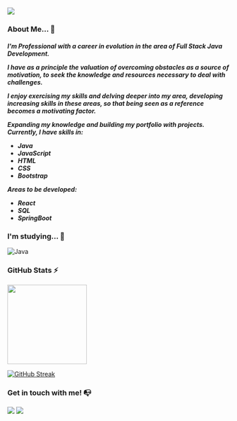 <h1>
  <img src="https://readme-typing-svg.herokuapp.com?font=Poppins&weight=500&size=24&duration=2000&pause=3000&color=9370DB&center=false&vCenter=true&random=false&width=485&height=25&lines=Hello!+My+name+is+Guilherme+Oliveira%F0%9F%91%8B" />
</h1>

### About Me... 📖
<h5>
  
I'm Professional with a career in evolution in the area of Full Stack Java Development.

I have as a principle the valuation of overcoming obstacles as a source of motivation, to seek the knowledge and resources necessary to deal with challenges.

I enjoy exercising my skills and delving deeper into my area, developing increasing skills in these areas, so that being seen as a reference becomes a motivating factor.

Expanding my knowledge and building my portfolio with projects. Currently, I have skills in:

- Java <br/>
- JavaScript <br/>
- HTML <br/>
- CSS <br/>
- Bootstrap <br/>

Areas to be developed: <br/>

- React <br/> 
- SQL<br/>
- SpringBoot<br/>
</h5>

### I'm studying... 🧩

![Java](https://img.shields.io/badge/java-%23ED8B00.svg?style=for-the-badge&logo=openjdk&logoColor=white)



### GitHub Stats ⚡
<div>
<a href="https://github.com/oGuilhermeOliveira">
<img height="180em" src="https://github-readme-stats.vercel.app/api/top-langs/?username=oGuilhermeOliveira&layout=compact&langs_count=7&theme=aura"/>

<a href="https://git.io/streak-stats"><img src="https://streak-stats.demolab.com?user=oGuilhermeOliveira&theme=aura&locale=pt_BR&date_format=n%2Fj%5B%2FY%5D" alt="GitHub Streak" /></a>
</div>

### Get in touch with me! 📭
<div>
<a href="https://www.linkedin.com/in/guilherme-oliveirasantos" target="_blank"><img src="https://img.shields.io/badge/-LinkedIn-%230077B5?style=for-the-badge&logo=linkedin&logoColor=white" target="_blank"></a>
 <a href = "mailto:guilhermeolsnto@gmail.com"><img src="https://img.shields.io/badge/-Gmail-%23333?style=for-the-badge&logo=gmail&logoColor=white" target="_blank"></a>  
</div>
